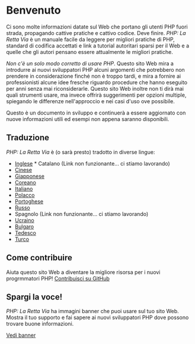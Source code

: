# Benvenuto

Ci sono molte informazioni datate sul Web che portano gli utenti PHP fuori strada, propagando cattive pratiche e cattivo
codice. Deve finire. _PHP: La Retta Via_ è un manuale facile da leggere per migliori pratiche di PHP, standard di
codifica accettati e link a tutorial autoritari sparsi per il Web e a quelle che gli autori pensano essere attualmente
le migliori pratiche.

_Non c'è un solo modo corretto di usare PHP_. Questo sito Web mira a introdurre ai nuovi sviluppatori PHP alcuni
argomenti che potrebbero non prendere in considerazione finché non è troppo tardi, e mira a fornire ai professionisti
alcune idee fresche riguardo procedure che hanno eseguito per anni senza mai riconsiderarle. Questo sito Web inoltre
non ti dirà mai quali strumenti usare, ma invece offrirà suggerimenti per opzioni multiple, spiegando le differenze
nell'approccio e nei casi d'uso ove possibile.

Questo è un documento in sviluppo e continuerà a essere aggiornato con nuove informazioni utili ed esempi non appena
saranno disponibili.

## Traduzione

_PHP: La Retta Via_ è (o sarà presto) tradotto in diverse lingue:

* [Inglese](http://www.phptherightway.com) * Catalano (Link non funzionante... ci stiamo lavorando)
* [Cinese](http://wulijun.github.com/php-the-right-way)
* [Giapponese](http://ja.phptherightway.com)
* [Coreano](http://wafe.github.io/php-the-right-way/)
* [Italiano](http://alessandro1997.github.io/php-the-right-way/)
* [Polacco](http://pl.phptherightway.com/)
* [Portoghese](http://br.phptherightway.com/)
* [Russo](http://getjump.github.io/ru-php-the-right-way)
* Spagnolo (Link non funzionante... ci stiamo lavorando)
* [Ucraino](http://iflista.github.com/php-the-right-way/)
* [Bulgaro](http://bg.phptherightway.com/)
* [Tedesco](http://rwetzlmayr.github.io/php-the-right-way/)
* [Turco](http://hkulekci.github.io/php-the-right-way/)

## Come contribuire

Aiuta questo sito Web a diventare la migliore risorsa per i nuovi progrmmatori PHP! [Contribuisci su GitHub][1]

## Spargi la voce!

_PHP: La Retta Via_ ha immagini banner che puoi usare sul tuo sito Web. Mostra il tuo supporto e fai sapere ai nuovi
sviluppatori PHP dove possono trovare buone informazioni.

[Vedi banner][2]

[1]: https://github.com/codeguy/php-the-right-way/tree/gh-pages
[2]: /banners.html
